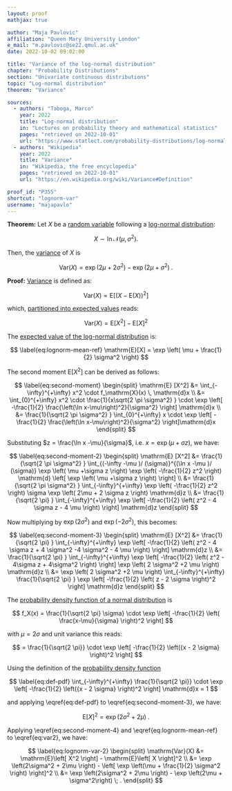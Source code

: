 ```yaml
---
layout: proof
mathjax: true

author: "Maja Pavlovic"
affiliation: "Queen Mary University London"
e_mail: "m.pavlovic@se22.qmul.ac.uk"
date: 2022-10-02 09:02:00

title: "Variance of the log-normal distribution"
chapter: "Probability Distributions"
section: "Univariate continuous distributions"
topic: "Log-normal distribution"
theorem: "Variance"

sources:
  - authors: "Taboga, Marco"
    year: 2022
    title: "Log-normal distribution"
    in: "Lectures on probability theory and mathematical statistics"
    pages: "retrieved on 2022-10-01"
    url: "https://www.statlect.com/probability-distributions/log-normal-distribution"
  - authors: "Wikipedia"
    year: 2022
    title: "Variance"
    in: "Wikipedia, the free encyclopedia"
    pages: "retrieved on 2022-10-01"
    url: "https://en.wikipedia.org/wiki/Variance#Definition"

proof_id: "P355"
shortcut: "lognorm-var"
username: "majapavlo"
---
```



**Theorem:** Let $X$ be a [random variable](/D/rvar) following a [log-normal distribution](/D/lognorm):

$$
X \sim \ln \mathcal{N}(\mu, \sigma^2) .
$$

Then, the [variance](/D/var) of $X$ is

$$ \label{eq:lognorm-var}
\mathrm{Var}(X) = \exp \left(2\mu +2\sigma^2\right) - \exp \left(2\mu + \sigma^2\right) \; .
$$


**Proof:**
[Variance](/D/var) is defined as: 

$$ \label{eq:var}
\mathrm{Var}(X) = \mathrm{E}\left[ (X-\mathrm{E}(X))^2 \right] 
$$

which, [ partitioned into expected values](/P/var-mean) reads:

$$ \label{eq:var2}
\mathrm{Var}(X) = \mathrm{E}\left[ X^2 \right] - \mathrm{E}\left[ X \right]^2
$$

The [expected value of the log-normal distribution](/P/lognorm-mean) is: 

$$ \label{eq:lognorm-mean-ref}
\mathrm{E}[X] = \exp \left( \mu + \frac{1}{2} \sigma^2  \right)
$$

The second moment $\mathrm{E}[X^2]$ can be derived as follows:

$$ \label{eq:second-moment}
\begin{split}
\mathrm{E} [X^2] &= \int_{- \infty}^{+\infty} x^2 \cdot f_\mathrm{X}(x) \, \mathrm{d}x \\
&= \int_{0}^{+\infty} x^2 \cdot \frac{1}{x\sqrt{2 \pi \sigma^2} } \cdot \exp \left[ -\frac{1}{2}  \frac{\left(\ln x-\mu\right)^2}{\sigma^2} \right]  \mathrm{d}x \\
&= \frac{1}{\sqrt{2 \pi \sigma^2} } \int_{0}^{+\infty} x \cdot \exp \left[ -\frac{1}{2}  \frac{\left(\ln x-\mu\right)^2}{\sigma^2} \right]\mathrm{d}x
\end{split}
$$

Substituting $z = \frac{\ln x -\mu}{\sigma}$, i.e. $x = \exp \left( \mu + \sigma z \right )$, we have:

$$ \label{eq:second-moment-2}
\begin{split}
\mathrm{E} [X^2] &= \frac{1}{\sqrt{2 \pi \sigma^2} } \int_{(-\infty -\mu )/ (\sigma)}^{(\ln x -\mu )/ (\sigma)} \exp \left( \mu +\sigma z \right) \exp \left( -\frac{1}{2}  z^2 \right) \mathrm{d} \left[ \exp \left( \mu +\sigma z \right) \right] \\
&= \frac{1}{\sqrt{2 \pi \sigma^2} } \int_{-\infty}^{+\infty} \exp \left( -\frac{1}{2}  z^2 \right) \sigma \exp \left( 2\mu + 2 \sigma z \right) \mathrm{d}z \\
&= \frac{1}{\sqrt{2 \pi} } \int_{-\infty}^{+\infty} \exp \left[ -\frac{1}{2} \left(   z^2 - 4 \sigma z - 4 \mu  \right) \right] \mathrm{d}z
\end{split}
$$

Now multiplying by $\exp \left( 2 \sigma^2 \right)$ and $\exp \left(- 2 \sigma^2 \right)$, this becomes:

$$ \label{eq:second-moment-3}
\begin{split}
\mathrm{E} [X^2] &= \frac{1}{\sqrt{2 \pi} } \int_{-\infty}^{+\infty} \exp \left[ -\frac{1}{2} \left(   z^2 - 4 \sigma z + 4 \sigma^2 -4 \sigma^2 - 4 \mu  \right) \right] \mathrm{d}z \\
&= \frac{1}{\sqrt{2 \pi} } \int_{-\infty}^{+\infty} \exp \left[ -\frac{1}{2} \left( z^2 - 4\sigma z + 4\sigma^2 \right) \right] \exp \left( 2 \sigma^2 +2 \mu  \right) \mathrm{d}z \\
&= \exp \left( 2 \sigma^2 +2 \mu   \right) \int_{-\infty}^{+\infty} \frac{1}{\sqrt{2 \pi} } \exp \left[ -\frac{1}{2} \left( z - 2 \sigma \right)^2 \right] \mathrm{d}z
\end{split}
$$

The [probability density function of a normal distribution](/P/norm-pdf) is

$$ 
f_X(x) = \frac{1}{\sqrt{2 \pi} \sigma} \cdot \exp \left[ -\frac{1}{2} \left( \frac{x-\mu}{\sigma} \right)^2 \right]
$$

with $\mu = 2 \sigma$ and unit variance this reads:

$$ 
= \frac{1}{\sqrt{2 \pi}} \cdot \exp \left[ -\frac{1}{2} \left({x - 2 \sigma} \right)^2 \right]
$$

Using the definition of the [probability density function](/D/pdf) 

$$ \label{eq:def-pdf}
\int_{-\infty}^{+\infty} \frac{1}{\sqrt{2 \pi}} \cdot \exp \left[ -\frac{1}{2} \left({x - 2 \sigma} \right)^2 \right]  \mathrm{d}x  = 1 
$$

and applying \eqref{eq:def-pdf} to \eqref{eq:second-moment-3}, we have:

$$ \label{eq:second-moment-4}
\mathrm{E}[X]^2 = \exp \left( 2 \sigma^2 +2 \mu   \right) \; .
$$

Applying \eqref{eq:second-moment-4} and \eqref{eq:lognorm-mean-ref} to \eqref{eq:var2}, we have:

$$ \label{eq:lognorm-var-2}
\begin{split}
\mathrm{Var}(X) &= \mathrm{E}\left[ X^2 \right] - \mathrm{E}\left[ X \right]^2  \\
&= \exp \left(2\sigma^2 + 2\mu \right) - \left[ \exp \left(\mu + \frac{1}{2} \sigma^2 \right) \right]^2 \\
&= \exp \left(2\sigma^2 + 2\mu \right) - \exp \left(2\mu + \sigma^2\right) \; .
\end{split}
$$